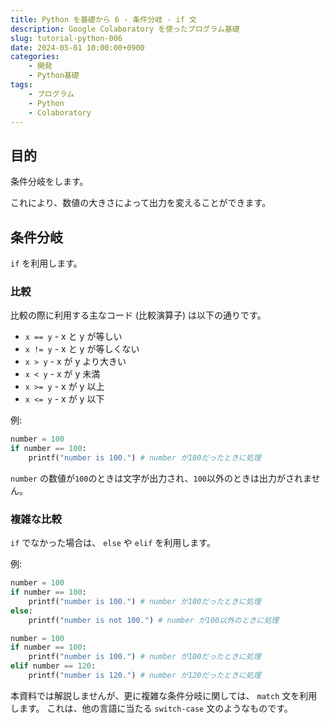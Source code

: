 ```yaml
---
title: Python を基礎から 6 - 条件分岐 - if 文
description: Google Colaboratory を使ったプログラム基礎
slug: tutorial-python-006
date: 2024-05-01 10:00:00+0900
categories:
    - 開発
    - Python基礎
tags:
    - プログラム
    - Python
    - Colaboratory
---
```


## 目的
条件分岐をします。

これにより、数値の大きさによって出力を変えることができます。

## 条件分岐
`if` を利用します。

### 比較
比較の際に利用する主なコード (比較演算子) は以下の通りです。

- `x == y` - x と y が等しい
- `x != y` - x と y が等しくない
- `x > y` - x が y より大きい
- `x < y` - x が y 未満
- `x >= y` - x が y 以上
- `x <= y` - x が y 以下

例:
```python
number = 100
if number == 100:
    printf("number is 100.") # number が100だったときに処理
```
`number` の数値が`100`のときは文字が出力され、`100`以外のときは出力がされません。

### 複雑な比較
`if` でなかった場合は、 `else` や `elif` を利用します。

例:
```python
number = 100
if number == 100:
    printf("number is 100.") # number が100だったときに処理
else:
    printf("number is not 100.") # number が100以外のときに処理
```

```python
number = 100
if number == 100:
    printf("number is 100.") # number が100だったときに処理
elif number == 120:
    printf("number is 120.") # number が120だったときに処理
```

本資料では解説しませんが、更に複雑な条件分岐に関しては、 `match` 文を利用します。
これは、他の言語に当たる `switch-case` 文のようなものです。
